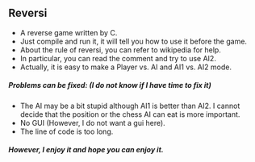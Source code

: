 ## Reversi
- A reverse game written by C.
- Just compile and run it, it will tell you how to use it before the game.
- About the rule of reversi, you can refer to wikipedia for help.
- In particular, you can read the comment and try to use AI2.
- Actually, it is easy to make a Player vs. AI and AI1 vs. AI2 mode.

##### Problems can be fixed: (I do not know if I have time to fix it)
- The AI may be a bit stupid although AI1 is better than AI2. I cannot decide that the position or the chess AI can eat is more important.
- No GUI (However, I do not want a gui here).
- The line of code is too long.
  
##### However, I enjoy it and hope you can enjoy it.
